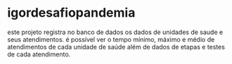 # igordesafiopandemia

este projeto registra no banco de dados os dados de unidades de saude e seus atendimentos. 
é possível ver o tempo mínimo, máximo e médio de atendimentos de cada unidade de saúde além de dados de etapas e testes de cada atendimento.
